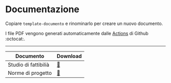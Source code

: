 # Documentazione

Copiare `template-documento` e rinominarlo per creare un nuovo documento.

I file PDF vengono generati automaticamente dalle [Actions](https://github.com/CodeOfDutyJS/documentazione/actions) di Github :octocat:.

----

|Documento|Download|
|-|-|
|Studio di fattibilià|[:bookmark_tabs:](https://github.com/CodeOfDutyJS/documentazione/releases/download/wip%2Fstudio-di-fattibilita/studio-di-fattibilita.pdf)|
|Norme di progetto|[:bookmark_tabs:](https://github.com/CodeOfDutyJS/documentazione/raw/master/norme-di-progetto.pdf)|
